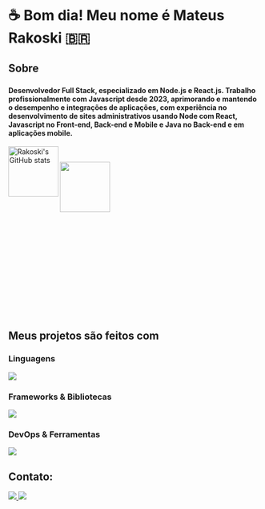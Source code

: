 <h1 align="left">☕ Bom dia! Meu nome é Mateus Rakoski 🇧🇷</h1>

###

<h2 align="left">Sobre</h2>

###

<h4>
  Desenvolvedor Full Stack, especializado em Node.js e React.js. 
  Trabalho profissionalmente com Javascript desde 2023, aprimorando e mantendo o desempenho e integrações de aplicações, 
  com experiência no desenvolvimento de sites administrativos usando Node com React, Javascript no Front-end, Back-end e Mobile e
  Java no Back-end e em aplicações mobile.
</h4>
<img align="left" src="https://github-readme-stats.vercel.app/api?username=Rakoski&show_icons=true&theme=dark" alt="Rakoski's GitHub stats" width="100" height="100">
<p>‎ </p>
<img align="left" src="https://github-readme-stats.vercel.app/api/top-langs/?username=Rakoski&layout=compact&hide=html,css,c%2B%2B,c%23,cmake&theme=dark" width="100" height="100">

###

<p>‎ </p>
<p>‎ </p>
<p>‎ </p>
<p>‎ </p>
<p>‎ </p>
<p>‎ </p>
<p>‎ </p>
<p>‎ </p>
<p>‎ </p>
<p>‎ </p>
<div>
  <h2>Meus projetos são feitos com</h2>
</div>

###

<strong><h3>Linguagens</h3></strong>

<div align="left">
  <img src="https://skillicons.dev/icons?i=javascript,typescript,python,java,dart" />
</div>

<strong><h3>Frameworks & Bibliotecas</h3></strong>

<div align="left">
  <img src="https://skillicons.dev/icons?i=jquery,graphql,react,flutter,nodejs,sequelize,spring" />
</div>

<strong><h3>DevOps & Ferramentas</h3></strong>

<div align="left">
  <img src="https://skillicons.dev/icons?i=git,docker,mongodb,idea,vscode,linux,aws,mysql" />
</div>

<h2 align="left">Contato:</h2>

<div style="display: inline_block">
    <a href="mailto:mastrakoski@gmail.com">
        <img src="https://img.shields.io/badge/-Gmail-%23333?style=for-the-badge&logo=gmail&logoColor=white" target="_blank">
    </a>
    <a href="https://www.linkedin.com/in/mateus-rakoski/" target="_blank">
        <img src="https://img.shields.io/badge/-LinkedIn-%230077B5?style=for-the-badge&logo=linkedin&logoColor=white" target="_blank">
    </a>
</div>
